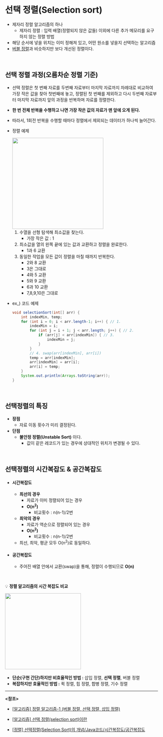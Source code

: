 # 선택 정렬(Selection sort)

- 제자리 정렬 알고리즘의 하나
  - 제자리 정렬 : 입력 배열(정렬되지 않은 값들) 이외에 다른 추가 메모리를 요구하지 않는 정렬 방법
- 해당 순서에 넣을 위치는 이미 정해져 있고, 어떤 원소를 넣을지 선택하는 알고리즘
- [버블 정렬](./Bubble%20sort.md)과 비슷하지만 보다 개선된 정렬이다.

<br>

## 선택 정렬 과정(오름차순 정렬 기준)

- 선택 정렬은 첫 번째 자료를 두번째 자료부터 마지막 자료까지 차례대로 비교하여 가장 작은 값을 찾아 첫번째에 놓고, 정렬된 첫 번째를 제외하고 다시 두번째 자료부터 마지막 자료까지 앞의 과정을 반복하며 자료를 정렬한다.

- **한 번 전체 반복을 수행하고 나면 가장 작은 값의 자료가 맨 앞에 오게 된다.**

- 따라서, 1회전 반복을 수행할 때마다 정렬에서 제외되는 데이터가 하나씩 늘어간다.

- 정렬 예제

  <img src="https://media.vlpt.us/images/hwamoc/post/4adce14a-bb45-4c39-8253-ae5665991156/%EC%84%A0%ED%83%9D1.gif" height=300> 

  1. 수열을 선형 탐색해 최소값을 찾는다.
     - 가장 작은 값 : 1
  2. 최소값을 열의 왼쪽 끝에 있는 값과 교환하고 정렬을 완료한다.
     - 1과 6 교환
  3. 동일한 작업을 모든 값이 정렬을 마칠 때까지 반복한다.
     - 2와 8 교환
     - 3은 그대로
     - 4와 5 교환
     - 5와 9 교환
     - 6과 10 교환
     - 7,8,9,10은 그대로
  
- ex_) 코드 예제

  ~~~java
  void selectionSort(int[] arr) {
      int indexMin, temp; 
      for (int i = 0; i < arr.length-1; i++) { // 1. 
          indexMin = i; 
          for (int j = i + 1; j < arr.length; j++) { // 2. 
              if (arr[j] < arr[indexMin]) { // 3. 
                  indexMin = j; 
              } 
          } 
          // 4. swap(arr[indexMin], arr[i]) 
          temp = arr[indexMin]; 
          arr[indexMin] = arr[i]; 
          arr[i] = temp;
      } 
      System.out.println(Arrays.toString(arr)); 
  }
  ~~~

  

<br>

## 선택정렬의 특징

- **장점**
  - 자료 이동 횟수가 미리 결정된다.
- **단점**
  - **불안정 정렬(Unstable Sort)** 이다.
    - 값이 같은 레코드가 있는 경우에 상대적인 위치가 변경될 수 있다.

<BR>

## 선택정렬의 시간복잡도 & 공간복잡도

- #### 시간복잡도

  - **최선의 경우**
    - 자료가 이미 정렬되어 있는 경우
    - **O(n<sup>2</sup>)**
      - 비교횟수 : n(n-1)/2번
  - **최악의 경우**
    - 자료가 역순으로 정렬되어 있는 경우
    - **O(n<sup>2</sup>)**
      - 비교횟수 : n(n-1)/2번
  - 최선, 최악, 평균 모두 O(n<sup>2</sup>)로 동일하다.

- #### 공간복잡도
  - 주어진 배열 안에서 교환(swap)을 통해, 정렬이 수행되므로 **O(n)**

<BR>

:bulb: **정렬 알고리즘의 시간 복잡도 비교**

​	<img src="https://blog.kakaocdn.net/dn/TljF4/btqBYvpMt0m/KHsoZfoTPISLxNVZhsBWg1/img.png" height=250>

- **단순(구현 간단)하지만 비효율적인 방법 :** 삽입 정렬, **선택 정렬**, 버블 정렬
- **복잡하지만 효율적인 방법 :** 퀵 정렬, 힙 정렬, 합병 정렬, 기수 정렬

--------

**<참조>**

- [[알고리즘] 정렬 알고리즘-1 (버블 정렬, 선택 정렬, 삽입 정렬)](https://velog.io/@hwamoc/%EC%95%8C%EA%B3%A0%EB%A6%AC%EC%A6%98-%EC%A0%95%EB%A0%AC-%EC%95%8C%EA%B3%A0%EB%A6%AC%EC%A6%98-1-%EB%B2%84%EB%B8%94-%EC%A0%95%EB%A0%AC-%EC%84%A0%ED%83%9D-%EC%A0%95%EB%A0%AC-%EC%82%BD%EC%9E%85-%EC%A0%95%EB%A0%AC)

- [[알고리즘] 선택 정렬(selection sort)이란](https://gmlwjd9405.github.io/2018/05/06/algorithm-selection-sort.html)

- [[정렬] 선택정렬(Selection Sort)의 개념/Java코드/시간복잡도/공간복잡도](https://devuna.tistory.com/28)




